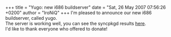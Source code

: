 +++
title = "Yugo: new i686 buildserver"
date = "Sat, 26 May 2007 07:56:26 +0200"
author = "IroNiQ"
+++
I'm pleased to announce our new i686 buildserver, called yugo.  
The server is working well, you can see the syncpkgd results [here](http://yugo.frugalware.org/).  
I'd like to thank everyone who offered to donate!